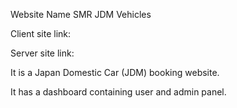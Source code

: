 Website Name
SMR JDM Vehicles

Client site link:

Server site link:

It is a Japan Domestic Car (JDM) booking website.

It has a dashboard containing user and admin panel.
